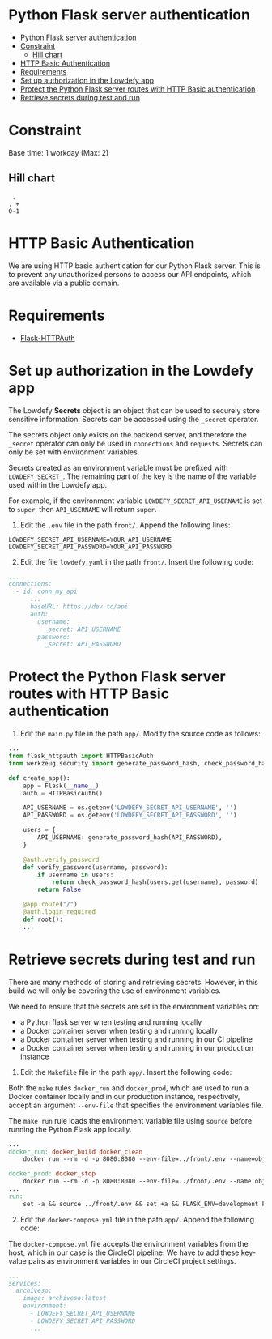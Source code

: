# Python Flask server authentication

<!-- TOC -->

- [Python Flask server authentication](#python-flask-server-authentication)
- [Constraint](#constraint)
  - [Hill chart](#hill-chart)
- [HTTP Basic Authentication](#http-basic-authentication)
- [Requirements](#requirements)
- [Set up authorization in the Lowdefy app](#set-up-authorization-in-the-lowdefy-app)
- [Protect the Python Flask server routes with HTTP Basic authentication](#protect-the-python-flask-server-routes-with-http-basic-authentication)
- [Retrieve secrets during test and run](#retrieve-secrets-during-test-and-run)

<!-- /TOC -->

# Constraint

Base time: 1 workday (Max: 2)

## Hill chart
```
 .
. +
0-1
```

# HTTP Basic Authentication

We are using HTTP basic authentication for our Python Flask server. This is to prevent any unauthorized persons to access our API endpoints, which are available via a public domain.

# Requirements

* [Flask-HTTPAuth](https://flask-httpauth.readthedocs.io/en/latest/)

# Set up authorization in the Lowdefy app

The Lowdefy **Secrets** object is an object that can be used to securely store sensitive information. Secrets can be accessed using the `_secret` operator.

The secrets object only exists on the backend server, and therefore the `_secret` operator can only be used in `connections` and `requests`. Secrets can only be set with environment variables.

Secrets created as an environment variable must be prefixed with `LOWDEFY_SECRET_`. The remaining part of the key is the name of the variable used within the Lowdefy app.

For example, if the environment variable `LOWDEFY_SECRET_API_USERNAME` is set to `super`, then `API_USERNAME` will return `super`.

1. Edit the `.env` file in the path `front/`. Append the following lines:

```
LOWDEFY_SECRET_API_USERNAME=YOUR_API_USERNAME
LOWDEFY_SECRET_API_PASSWORD=YOUR_API_PASSWORD
```

2. Edit the file `lowdefy.yaml` in the path `front/`. Insert the following code:

```yml
...
connections:
  - id: conn_my_api
      ...
      baseURL: https://dev.to/api
      auth:
        username:
          _secret: API_USERNAME
        password:
          _secret: API_PASSWORD
```

# Protect the Python Flask server routes with HTTP Basic authentication

1. Edit the `main.py` file in the path `app/`. Modify the source code as follows:

```py
...
from flask_httpauth import HTTPBasicAuth
from werkzeug.security import generate_password_hash, check_password_hash

def create_app():
    app = Flask(__name__)
    auth = HTTPBasicAuth()

    API_USERNAME = os.getenv('LOWDEFY_SECRET_API_USERNAME', '')
    API_PASSWORD = os.getenv('LOWDEFY_SECRET_API_PASSWORD', '')

    users = {
        API_USERNAME: generate_password_hash(API_PASSWORD),
    }

    @auth.verify_password
    def verify_password(username, password):
        if username in users:
            return check_password_hash(users.get(username), password)
        return False

    @app.route("/")
    @auth.login_required
    def root():
    ...
```

# Retrieve secrets during test and run

There are many methods of storing and retrieving secrets. However, in this build we will only be covering the use of environment variables.

We need to ensure that the secrets are set in the environment variables on:

- a Python flask server when testing and running locally
- a Docker container server when testing and running locally
- a Docker container server when testing and running in our CI pipeline
- a Docker container server when testing and running in our production instance 

1. Edit the `Makefile` file in the path `app/`. Insert the following code:

Both the `make` rules `docker_run` and `docker_prod`, which are used to run a Docker container locally and in our production instance, respectively, accept an argument `--env-file` that specifies the environment variables file.

The `make run` rule loads the environment variable file using `source` before running the Python Flask app locally.

```makefile
...
docker_run: docker_build docker_clean
	docker run --rm -d -p 8080:8080 --env-file=../front/.env --name=objArchiveso archiveso

docker_prod: docker_stop
	docker run --rm -d -p 8080:8080 --env-file=../front/.env --name objArchiveso dennislwm/archiveso:latest
...
run: 
	set -a && source ../front/.env && set +a && FLASK_ENV=development FLASK_APP=main PYTHONPATH=./:./src/archiveso python3 -m flask run --host=0.0.0.0 --port=8080
```

2. Edit the `docker-compose.yml` file in the path `app/`. Append the following code:

The `docker-compose.yml` file accepts the environment variables from the host, which in our case is the CircleCI pipeline. We have to add these key-value pairs as environment variables in our CircleCI project settings.

```yml
...
services:
  archiveso:
    image: archiveso:latest
    environment:
      - LOWDEFY_SECRET_API_USERNAME
      - LOWDEFY_SECRET_API_PASSWORD
      ...
```